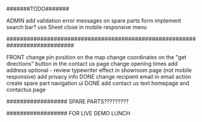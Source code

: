 #######TODO#######

ADMIN
add validation error messages on spare parts form
implement search bar?
use Sheet close in mobile responsive menu

############################################################################

FRONT
change pin position on the map
change coordinates on the "get directions" button in the contact us page
change opening times
add address
optional - review typewriter effect in showroom page (not mobile responsive)
add privacy info DONE
change recipient email in email action
create spare part navigation ui DONE
add contact us text homepage and contactus page

##################
SPARE PARTS?????????

##################
FOR LIVE DEMO LUNCH
